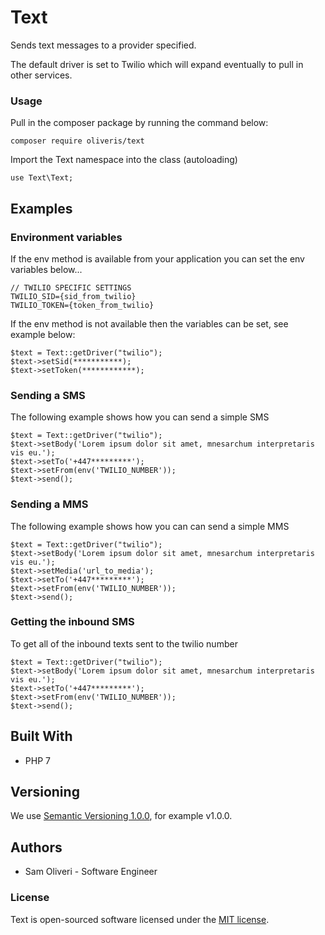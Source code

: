 # Text
Sends text messages to a provider specified.

The default driver is set to Twilio which will expand eventually to pull in other services.

### Usage
<p>Pull in the composer package by running the command below:</p>

```
composer require oliveris/text
```

<p>Import the Text namespace into the class (autoloading)</p>

```
use Text\Text;
```

## Examples

### Environment variables
<p>If the env method is available from your application you can set the env variables below...</p>

```
// TWILIO SPECIFIC SETTINGS
TWILIO_SID={sid_from_twilio}
TWILIO_TOKEN={token_from_twilio}
```

<p>If the env method is not available then the variables can be set, see example below:</p>

```
$text = Text::getDriver("twilio");
$text->setSid(***********);
$text->setToken(************);
```

### Sending a SMS
<p>The following example shows how you can send a simple SMS</p>

```
$text = Text::getDriver("twilio");
$text->setBody('Lorem ipsum dolor sit amet, mnesarchum interpretaris vis eu.');
$text->setTo('+447*********');
$text->setFrom(env('TWILIO_NUMBER'));
$text->send();
```

### Sending a MMS
<p>The following example shows how you can can send a simple MMS</p>

```
$text = Text::getDriver("twilio");
$text->setBody('Lorem ipsum dolor sit amet, mnesarchum interpretaris vis eu.');
$text->setMedia('url_to_media');
$text->setTo('+447*********');
$text->setFrom(env('TWILIO_NUMBER'));
$text->send();
```

### Getting the inbound SMS
<p>To get all of the inbound texts sent to the twilio number</p>

```
$text = Text::getDriver("twilio");
$text->setBody('Lorem ipsum dolor sit amet, mnesarchum interpretaris vis eu.');
$text->setTo('+447*********');
$text->setFrom(env('TWILIO_NUMBER'));
$text->send();
```

## Built With
<ul>
    <li>PHP 7</li>
</ul>

## Versioning
<p>We use <a href="https://semver.org/spec/v1.0.0.html">Semantic Versioning 1.0.0</a>, for example v1.0.0.</p>

## Authors
<ul>
    <li>Sam Oliveri - Software Engineer</li>
</ul>

### License

Text is open-sourced software licensed under the [MIT license](https://opensource.org/licenses/MIT).